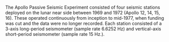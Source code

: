 The Apollo Passive Seismic Experiment consisted of four seismic stations deployed on the 
            lunar near side between 1969 and 1972 (Apollo 12, 14, 15, 16). These operated continuously from 
            inception to mid-1977, when funding was cut and the data were no longer recorded. Each station 
            consisted of a 3-axis long-period seismometer (sample rate 6.6252 Hz) and vertical-axis 
            short-period seismometer (sample rate 15 Hz.).
        